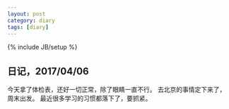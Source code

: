 ```yaml
---
layout: post
category: diary
tags: [diary]
---
```

{% include JB/setup %}


## 日记，2017/04/06
今天拿了体检表，还好一切正常，除了眼睛一直不行。
去北京的事情定下来了，周末出发。
最近很多学习的习惯都落下了，要抓紧。
